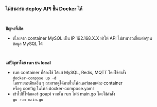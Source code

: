 ### ไม่สามารถ deploy API ขึ้น Docker ได้

<br />

**ปัญหาที่เกิด**
- เนื่องจาก container MySQL เป็น IP 192.168.X.X ทำให้ API ไม่สามารถเชื่อมต่อฐานข้อมูล MySQL ได้

<br />

**แก้ปัญหาโดย run บน local** <br />
- run container ที่ต้องใช้ ได้แก่ MySQL, Redis, MQTT โดยใช้คำสั่ง <br />
  `docker-compose up -d` <br />
  โดยรายละเอียดอื่น ๆ สามารถดูได้ภายในโฟลเดอร์ของแต่ละ container <br />
  หรือดู config ในไฟล์ docker-compose.yaml
- เข้าไปที่โฟลเดอร์ goapi จากนั้น run ไฟล์ main.go โดยใช้คำสั่ง <br />
  `go run main.go`